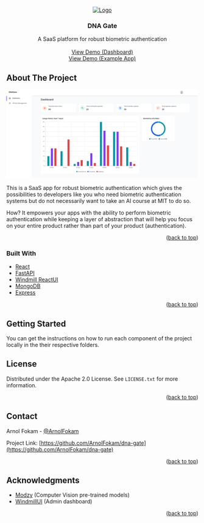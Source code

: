 <div id="top"></div>

<!-- PROJECT LOGO -->
<br />
<div align="center">
  <a href="https://github.com/ArnolFokam/dna-gate">
    <img src="images/app-icon.png" alt="Logo" width="60" height="75">
  </a>

<h3 align="center">DNA Gate</h3>

  <p align="center">
    A SaaS platform for robust biometric authentication
    <br />
    <br />
    <a href="https://dna-gate-dashboard.vercel.app">View Demo (Dashboard)</a>
    <br />
    <a href="https://dna-gate-example-app.herokuapp.com/">View Demo (Example App)</a>
    <br />
  </p>
</div>

## About The Project

<p align="center">
  <img src="https://github.com/ArnolFokam/dna-gate/blob/main/images/dashboard.png?raw=true" />
</p>

This is a SaaS app for robust biometric authentication which gives the possibilities to developers like you who need biometric authentication 
systems but do not necessarily want to take an AI course at MIT to do so. 

How? It empowers your apps with the ability to perform biometric
authentication while  keeping a layer of abstraction that will help you focus on your entire product rather than part of your product (authentication). 

<p align="right">(<a href="#top">back to top</a>)</p>

### Built With

* [React](https://reactjs.org/)
* [FastAPI](https://fastapi.tiangolo.com/)
* [Windmill ReactUI](https://windmillui.com/react-ui/)
* [MongoDB](mongodb.com)
* [Express](https://expressjs.com/)

<p align="right">(<a href="#top">back to top</a>)</p>


## Getting Started

You can get the instructions on how to run each component of the project locally in the their respective folders.


## License

Distributed under the Apache 2.0 License. See `LICENSE.txt` for more information.

<p align="right">(<a href="#top">back to top</a>)</p>


## Contact

Arnol Fokam - [@ArnolFokam](https://twitter.com/arnolfokam)

Project Link: [https://github.com/ArnolFokam/dna-gate](https://github.com/ArnolFokam/dna-gate)

<p align="right">(<a href="#top">back to top</a>)</p>

## Acknowledgments

* [Modzy](https://www.modzy.com/) (Computer Vision pre-trained models)
* [WindmillUI](https://windmillui.com/dashboard-react) (Admin dashboard)

<p align="right">(<a href="#top">back to top</a>)</p>
